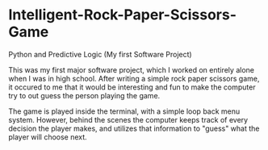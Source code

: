 # Intelligent-Rock-Paper-Scissors-Game
Python and Predictive Logic (My first Software Project)

This was my first major software project, which I worked on entirely alone when I was in high school. After writing a simple rock paper scissors game, it occured to me that it would be interesting and fun to make the computer try to out guess the person playing the game.

The game is played inside the terminal, with a simple loop back menu system. However, behind the scenes the computer keeps track of every decision the player makes, and utilizes that information to "guess" what the player will choose next.
